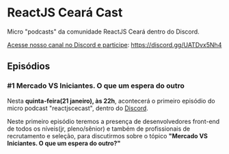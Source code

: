 
# ReactJS Ceará Cast

Micro "podcasts" da comunidade ReactJS Ceará dentro do Discord.

[Acesse nosso canal no Discord e participe](https://discord.gg/UATDvx5Nh4): https://discord.gg/UATDvx5Nh4

## Episódios

### #1 **Mercado VS Iniciantes. O que um espera do outro**

Nesta **quinta-feira(21 janeiro), às 22h**, acontecerá o primeiro episódio do micro podcast "reactjscecast", dentro do [Discord](https://discord.gg/UATDvx5Nh4).

Neste primeiro episódio teremos a presença de desenvolvedores front-end de todos os níveis(jr, pleno/sênior) e também de profissionais de recrutamento e seleção, para discutirmos sobre o tópico **"Mercado VS Iniciantes. O que um espera do outro?"**
